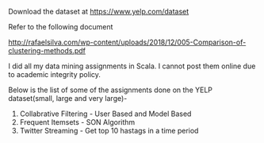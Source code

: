 Download the dataset at https://www.yelp.com/dataset

Refer to the following document

http://rafaelsilva.com/wp-content/uploads/2018/12/005-Comparison-of-clustering-methods.pdf

I did all my data mining assignments in Scala. I cannot post them online due to academic integrity policy.

Below is the list of some of the assignments done on the YELP dataset(small, large and very large)-
1. Collabrative Filtering - User Based and Model Based
2. Frequent Itemsets - SON Algorithm
3. Twitter Streaming - Get top 10 hastags in a time period
